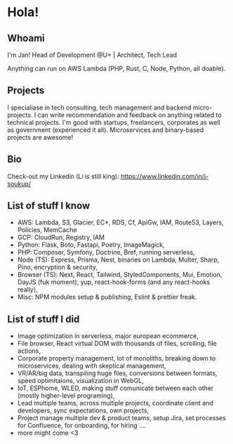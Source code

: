 # Hola!

## Whoami

I'm Jan! Head of Development @U+ | Architect, Tech Lead

Anything can run on AWS Lambda (PHP, Rust, C, Node, Python, all doable).

## Projects

I specialiase in tech consulting, tech management and backend micro-projects.
I can write recommendation and feedback on anything related to technical projects. I'm good with startups, freelancers, corporates as well as government (experienced it all). Microservices and binary-based projects are awesome!

## Bio

Check-out my Linkedin (Li is still king): https://www.linkedin.com/in/j-soukup/

## List of stuff I know

- AWS: Lambda, S3, Glacier, EC*, RDS, Cf, ApiGw, IAM, Route53, Layers, Policies, MemCache
- GCP: CloudRun, Registry, IAM
- Python: Flask, Boto, Fastapi, Poetry, ImageMagick, 
- PHP: Composer, Symfony, Doctrine, Bref, running serverless,
- Node (TS): Express, Prisma, Nest, binaries on Lambda, Multer, Sharp, Pino, encryption & security,
- Browser (TS): Next, React, Tailwind, StyledComponents, Mui, Emotion, DayJS (fuk moment), yup, react-hook-forms (and any react-hooks really),
- Misc: NPM modules setup & publishing, Eslint & prettier freak.

## List of stuff I did

- Image optimization in serverless, major european ecommerce,
- File browser, React virtual DOM with thousands of files, scrolling, file actions,
- Corporate property management, lot of monoliths, breaking down to microservices, dealing with skeptical management,
- VR/AR/big data, transpiling huge files, conversions between formats, speed optimitaions, visualization in WebGL,
- IoT, ESPhome, WLED, making stuff comunicate between each other (mostly higher-level programing),
- Lead multiple teams, across multiple projects, coordinate client and developers, sync expectations, own projects,
- Project manage multiple dev & product teams, setup Jira, set processes for Confluence, for onboarding, for hiring ....
- more might come <3
